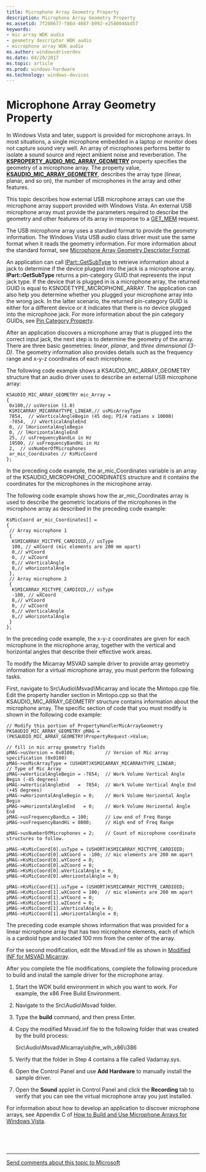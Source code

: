 ```yaml
---
title: Microphone Array Geometry Property
description: Microphone Array Geometry Property
ms.assetid: 7f280677-f86d-4687-b992-e2580046bd57
keywords:
- mic array WDK audio
- geometry descriptor WDK audio
- microphone array WDK audio
ms.author: windowsdriverdev
ms.date: 04/20/2017
ms.topic: article
ms.prod: windows-hardware
ms.technology: windows-devices
---
```


# Microphone Array Geometry Property


In Windows Vista and later, support is provided for microphone arrays. In most situations, a single microphone embedded in a laptop or monitor does not capture sound very well. An array of microphones performs better to isolate a sound source and reject ambient noise and reverberation. The [**KSPROPERTY\_AUDIO\_MIC\_ARRAY\_GEOMETRY**](https://msdn.microsoft.com/library/windows/hardware/ff537289) property specifies the geometry of a microphone array. The property value, [**KSAUDIO\_MIC\_ARRAY\_GEOMETRY**](https://msdn.microsoft.com/library/windows/hardware/ff537087), describes the array type (linear, planar, and so on), the number of microphones in the array and other features.

This topic describes how external USB microphone arrays can use the microphone array support provided with Windows Vista. An external USB microphone array must provide the parameters required to describe the geometry and other features of its array in response to a [GET\_MEM](http://go.microsoft.com/fwlink/p/?linkid=143724) request.

The USB microphone array uses a standard format to provide the geometry information. The Windows Vista USB audio class driver must use the same format when it reads the geometry information. For more information about the standard format, see [Microphone Array Geometry Descriptor Format](microphone-array-geometry-descriptor-format.md).

An application can call [IPart::GetSubType](http://go.microsoft.com/fwlink/p/?linkid=143726) to retrieve information about a jack to determine if the device plugged into the jack is a microphone array. **IPart::GetSubType** returns a pin-category GUID that represents the input jack type. If the device that is plugged in is a microphone array, the returned GUID is equal to KSNODETYPE\_MICROPHONE\_ARRAY. The application can also help you determine whether you plugged your microphone array into the wrong jack. In the latter scenario, the returned pin-category GUID is either for a different device or it indicates that there is no device plugged into the microphone jack. For more information about the pin category GUIDs, see [Pin Category Property](pin-category-property.md).

After an application discovers a microphone array that is plugged into the correct input jack, the next step is to determine the geometry of the array. There are three basic geometries: *linear*, *planar*, and *three dimensional (3-D)*. The geometry information also provides details such as the frequency range and x-y-z coordinates of each microphone.

The following code example shows a KSAUDIO\_MIC\_ARRAY\_GEOMETRY structure that an audio driver uses to describe an external USB microphone array:

```
KSAUDIO_MIC_ARRAY_GEOMETRY mic_Array =
{
 0x100,// usVersion (1.0)
 KSMICARRAY_MICARRAYTYPE_LINEAR,// usMicArrayType
 7854,  // wVerticalAngleBegin (45 deg; PI/4 radians x 10000)
 -7854,  // wVerticalAngleEnd
 0, // lHorizontalAngleBegin
 0, // lHorizontalAngleEnd
 25, // usFrequencyBandLo in Hz
 19500, // usFrequencyBandHi in Hz
 2,  // usNumberOfMicrophones
 ar_mic_Coordinates // KsMicCoord
};
```

In the preceding code example, the ar\_mic\_Coordinates variable is an array of the KSAUDIO\_MICROPHONE\_COORDINATES structure and it contains the coordinates for the microphones in the microphone array.

The following code example shows how the ar\_mic\_Coordinates array is used to describe the geometric locations of the microphones in the microphone array as described in the preceding code example:

```
KsMicCoord ar_mic_Coordinates[] =
{
 // Array microphone 1
 {
  KSMICARRAY_MICTYPE_CARDIOID,// usType
  100, // wXCoord (mic elements are 200 mm apart)
  0,// wYCoord 
  0, // wZCoord 
  0,// wVerticalAngle
  0,// wHorizontalAngle
 },
 // Array microphone 2
 {
  KSMICARRAY_MICTYPE_CARDIOID,// usType
  -100, // wXCoord 
  0,// wYCoord 
  0, // wZCoord 
  0,// wVerticalAngle
  0,// wHorizontalAngle
 }
};
```

In the preceding code example, the x-y-z coordinates are given for each microphone in the microphone array, together with the vertical and horizontal angles that describe their effective work areas.

To modify the Micarray MSVAD sample driver to provide array geometry information for a virtual microphone array, you must perform the following tasks.

First, navigate to Src\\Audio\\Msvad\\Micarray and locate the Mintopo.cpp file. Edit the property handler section in Mintopo.cpp so that the KSAUDIO\_MIC\_ARRAY\_GEOMETRY structure contains information about the microphone array. The specific section of code that you must modify is shown in the following code example:

```
// Modify this portion of PropertyHandlerMicArrayGeometry
PKSAUDIO_MIC_ARRAY_GEOMETRY pMAG = (PKSAUDIO_MIC_ARRAY_GEOMETRY)PropertyRequest->Value;

// fill in mic array geometry fields
pMAG->usVersion = 0x0100;           // Version of Mic array specification (0x0100)
pMAG->usMicArrayType = (USHORT)KSMICARRAY_MICARRAYTYPE_LINEAR;        // Type of Mic Array
pMAG->wVerticalAngleBegin = -7854;  // Work Volume Vertical Angle Begin (-45 degrees)
pMAG->wVerticalAngleEnd   =  7854;  // Work Volume Vertical Angle End   (+45 degrees)
pMAG->wHorizontalAngleBegin = 0;    // Work Volume Horizontal Angle Begin
pMAG->wHorizontalAngleEnd   = 0;    // Work Volume Horizontal Angle End
pMAG->usFrequencyBandLo = 100;      // Low end of Freq Range
pMAG->usFrequencyBandHi = 8000;     // High end of Freq Range
 
pMAG->usNumberOfMicrophones = 2;    // Count of microphone coordinate structures to follow.

pMAG->KsMicCoord[0].usType = (USHORT)KSMICARRAY_MICTYPE_CARDIOID;          
pMAG->KsMicCoord[0].wXCoord = -100; // mic elements are 200 mm apart
pMAG->KsMicCoord[0].wYCoord = 0;         
pMAG->KsMicCoord[0].wZCoord = 0;         
pMAG->KsMicCoord[0].wVerticalAngle = 0;  
pMAG->KsMicCoord[0].wHorizontalAngle = 0;

pMAG->KsMicCoord[1].usType = (USHORT)KSMICARRAY_MICTYPE_CARDIOID;          
pMAG->KsMicCoord[1].wXCoord = 100;  // mic elements are 200 mm apart
pMAG->KsMicCoord[1].wYCoord = 0;         
pMAG->KsMicCoord[1].wZCoord = 0;         
pMAG->KsMicCoord[1].wVerticalAngle = 0;  
pMAG->KsMicCoord[1].wHorizontalAngle = 0;
```

The preceding code example shows information that was provided for a linear microphone array that has two microphone elements, each of which is a cardioid type and located 100 mm from the center of the array.

For the second modification, edit the Msvad.inf file as shown in [Modified INF for MSVAD Micarray](modified-inf-for-msvad-micarray.md).

After you complete the file modifications, complete the following procedure to build and install the sample driver for the microphone array.

1.  Start the WDK build environment in which you want to work. For example, the x86 Free Build Environment.

2.  Navigate to the Src\\Audio\\Msvad folder.

3.  Type the **build** command, and then press Enter.

4.  Copy the modified Msvad.inf file to the following folder that was created by the build process:

    Src\\Audio\\Msvad\\Micarray\\objfre\_wlh\_x86\\i386

5.  Verify that the folder in Step 4 contains a file called Vadarray.sys.

6.  Open the Control Panel and use **Add Hardware** to manually install the sample driver.

7.  Open the **Sound** applet in Control Panel and click the **Recording** tab to verify that you can see the virtual microphone array you just installed.

For information about how to develop an application to discover microphone arrays, see Appendix C of [How to Build and Use Microphone Arrays for Windows Vista](http://go.microsoft.com/fwlink/p/?linkid=306613).

 

 


--------------------
[Send comments about this topic to Microsoft](mailto:wsddocfb@microsoft.com?subject=Documentation%20feedback%20[audio\audio]:%20Microphone%20Array%20Geometry%20Property%20%20RELEASE:%20%287/18/2016%29&body=%0A%0APRIVACY%20STATEMENT%0A%0AWe%20use%20your%20feedback%20to%20improve%20the%20documentation.%20We%20don't%20use%20your%20email%20address%20for%20any%20other%20purpose,%20and%20we'll%20remove%20your%20email%20address%20from%20our%20system%20after%20the%20issue%20that%20you're%20reporting%20is%20fixed.%20While%20we're%20working%20to%20fix%20this%20issue,%20we%20might%20send%20you%20an%20email%20message%20to%20ask%20for%20more%20info.%20Later,%20we%20might%20also%20send%20you%20an%20email%20message%20to%20let%20you%20know%20that%20we've%20addressed%20your%20feedback.%0A%0AFor%20more%20info%20about%20Microsoft's%20privacy%20policy,%20see%20http://privacy.microsoft.com/default.aspx. "Send comments about this topic to Microsoft")


